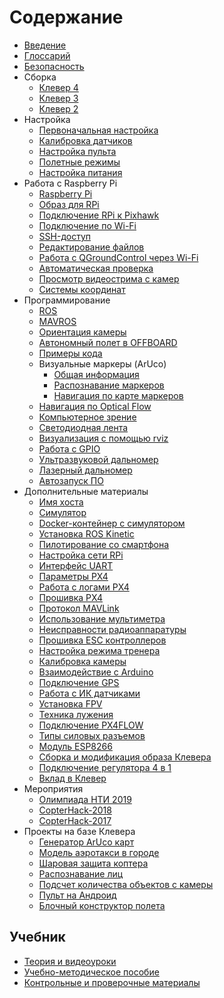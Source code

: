 # Содержание

* [Введение](README.md)
* [Глоссарий](gloss.md)
* [Безопасность](safety.md)
* Сборка
  * [Клевер 4](assemble_4.md)
  * [Клевер 3](assemble_3.md)
  * [Клевер 2](assemble_2.md)
* Настройка
  * [Первоначальная настройка](setup.md)
  * [Калибровка датчиков](calibration.md)
  * [Настройка пульта](radio.md)
  * [Полетные режимы](modes.md)
  * [Настройка питания](power.md)
* Работа с Raspberry Pi
  * [Raspberry Pi](raspberry.md)
  * [Образ для RPi](image.md)
  * [Подключение RPi к Pixhawk](connection.md)
  * [Подключение по Wi-Fi](wifi.md)
  * [SSH-доступ](ssh.md)
  * [Редактирование файлов](editing.md)
  * [Работа с QGroundControl через Wi-Fi](gcs_bridge.md)
  * [Автоматическая проверка](selfcheck.md)
  * [Просмотр видеострима с камер](web_video_server.md)
  * [Системы координат](frames.md)
* Программирование
  * [ROS](ros.md)
  * [MAVROS](mavros.md)
  * [Ориентация камеры](camera_frame.md)
  * [Автономный полет в OFFBOARD](simple_offboard.md)
  * [Примеры кода](snippets.md)
  * Визуальные маркеры (ArUco)
    * [Общая информация](aruco.md)
    * [Распознавание маркеров](aruco_marker.md)
    * [Навигация по карте маркеров](aruco_map.md)
  * [Навигация по Optical Flow](optical_flow.md)
  * [Компьютерное зрение](camera.md)
  * [Светодиодная лента](leds.md)
  * [Визуализация с помощью rviz](rviz.md)
  * [Работа с GPIO](gpio.md)
  * [Ультразвуковой дальномер](sonar.md)
  * [Лазерный дальномер](laser.md)
  * [Автозапуск ПО](autolaunch.md)
* Дополнительные материалы
  * [Имя хоста](hostname.md)
  * [Симулятор](sitl.md)
  * [Docker-контейнер с симулятором](sitl_docker.md)
  * [Установка ROS Kinetic](ros-install.md)
  * [Пилотирование со смартфона](rc.md)
  * [Настройка сети RPi](network.md)
  * [Интерфейс UART](uart.md)
  * [Параметры PX4](px4_parameters.md)
  * [Работа с логами PX4](flight_logs.md)
  * [Прошивка PX4](firmware.md)
  * [Протокол MAVLink](mavlink.md)
  * [Использование мультиметра](test_connection.md)
  * [Неисправности радиоаппаратуры](radioerrors.md)
  * [Прошивка ESC контроллеров](esc_firmware.md)
  * [Настройка режима тренера](trainer_mode.md)
  * [Калибровка камеры](camera_calibration.md)
  * [Взаимодействие с Arduino](arduino.md)
  * [Подключение GPS](gps.md)
  * [Работа с ИК датчиками](ir_sensors.md)
  * [Установка FPV](fpv.md)
  * [Техника лужения](tinning.md)
  * [Подключение PX4FLOW](px4flow.md)
  * [Типы силовых разъемов](connectortypes.md)
  * [Модуль ESP8266](esp8266_bridge.md)
  * [Сборка и модификация образа Клевера](image_building.md)
  * [Подключение регулятора 4 в 1](4in1.md)
  * [Вклад в Клевер](contributing.md)
* Мероприятия
  * [Олимпиада НТИ 2019](nti2019.md)
  * [CopterHack-2018](copterhack2018.md)
  * [CopterHack-2017](copterhack2017.md)
* Проекты на базе Клевера
  * [Генератор ArUco карт](arucogenmap.md)
  * [Модель аэротакси в городе](bigchallenges.md)
  * [Шаровая защита коптера](shield.md)
  * [Распознавание лиц](face_recognition.md)
  * [Подсчет количества объектов c камеры](object_counting.md)
  * [Пульт на Андроид](android.md)
  * [Блочный конструктор полета](clever_blocks.md)

## Учебник

* [Теория и видеоуроки](lessons.md)
* [Учебно-методическое пособие](metod.md)
* [Контрольные и проверочные материалы](tests.md)
